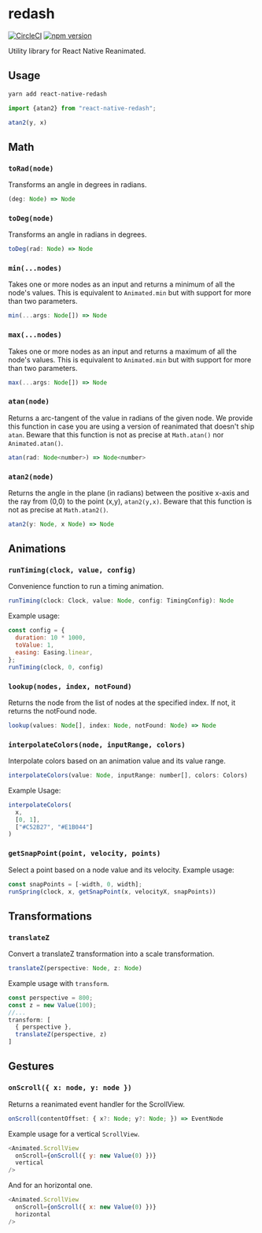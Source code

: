 # redash

[![CircleCI](https://circleci.com/gh/wcandillon/redash.svg?style=svg)](https://circleci.com/gh/wcandillon/redash)
[![npm version](https://badge.fury.io/js/react-native-redash.svg)](https://badge.fury.io/js/react-native-redash)

Utility library for React Native Reanimated.

## Usage

```sh
yarn add react-native-redash
```

```js
import {atan2} from "react-native-redash";

atan2(y, x)
```

## Math

### `toRad(node)`

Transforms an angle in degrees in radians.

```js
(deg: Node) => Node
```

### `toDeg(node)`

Transforms an angle in radians in degrees.

```js
toDeg(rad: Node) => Node
```

### `min(...nodes)`

Takes one or more nodes as an input and returns a minimum of all the node's values.
This is equivalent to `Animated.min` but with support for more than two parameters.

```js
min(...args: Node[]) => Node
```

### `max(...nodes)`

Takes one or more nodes as an input and returns a maximum of all the node's values.
This is equivalent to `Animated.min` but with support for more than two parameters.

```js
max(...args: Node[]) => Node
```

### `atan(node)`

Returns a arc-tangent of the value in radians of the given node.
We provide this function in case you are using a version of reanimated that doesn't ship `atan`.
Beware that this function is not as precise at `Math.atan()` nor `Animated.atan()`.

```js
atan(rad: Node<number>) => Node<number>
```

### `atan2(node)`

Returns the angle in the plane (in radians) between the positive x-axis and the ray from (0,0) to the point (x,y), `atan2(y,x)`. Beware that this function is not as precise at `Math.atan2()`.

```js
atan2(y: Node, x Node) => Node
```

## Animations

### `runTiming(clock, value, config)`

Convenience function to run a timing animation.

```js
runTiming(clock: Clock, value: Node, config: TimingConfig): Node
```

Example usage:

```js
const config = {
  duration: 10 * 1000,
  toValue: 1,
  easing: Easing.linear,
};
runTiming(clock, 0, config)
```

### `lookup(nodes, index, notFound)`

Returns the node from the list of nodes at the specified index. If not, it returns the notFound node.

```js
lookup(values: Node[], index: Node, notFound: Node) => Node
```

### `interpolateColors(node, inputRange, colors)`

Interpolate colors based on an animation value and its value range.

```js
interpolateColors(value: Node, inputRange: number[], colors: Colors)
```

Example Usage:

```js
interpolateColors(
  x,
  [0, 1],
  ["#C52B27", "#E1B044"]
)
```

### `getSnapPoint(point, velocity, points)`

Select a point based on a node value and its velocity.
Example usage:

```js
const snapPoints = [-width, 0, width];
runSpring(clock, x, getSnapPoint(x, velocityX, snapPoints))
```

## Transformations

### `translateZ`

Convert a translateZ transformation into a scale transformation.

```js
translateZ(perspective: Node, z: Node)
```

Example usage with `transform`.

```js
const perspective = 800;
const z = new Value(100);
//...
transform: [
  { perspective },
  translateZ(perspective, z)
]
```

## Gestures

### `onScroll({ x: node, y: node })`

Returns a reanimated event handler for the ScrollView.

```js
onScroll(contentOffset: { x?: Node; y?: Node; }) => EventNode
```

Example usage for a vertical `ScrollView`.

```js
<Animated.ScrollView
  onScroll={onScroll({ y: new Value(0) })}
  vertical
/>
```

And for an horizontal one.

```js
<Animated.ScrollView
  onScroll={onScroll({ x: new Value(0) })}
  horizontal
/>
```
